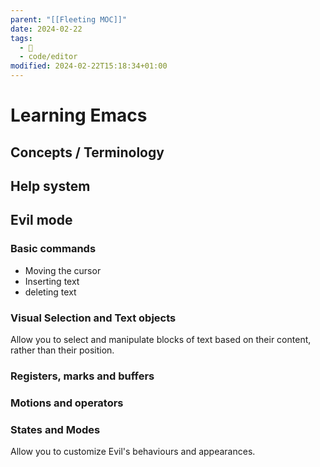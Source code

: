 ```yaml
---
parent: "[[Fleeting MOC]]"
date: 2024-02-22
tags:
  - 🦠
  - code/editor
modified: 2024-02-22T15:18:34+01:00
---
```


# Learning Emacs

## Concepts / Terminology

## Help system

## Evil mode
### Basic commands
- Moving the cursor
- Inserting text
- deleting text
### Visual Selection and Text objects
Allow you to select and manipulate blocks of text based on their content, rather than their position.

### Registers, marks and buffers
### Motions and operators
### States and Modes
Allow you to customize Evil's behaviours and appearances.
### 